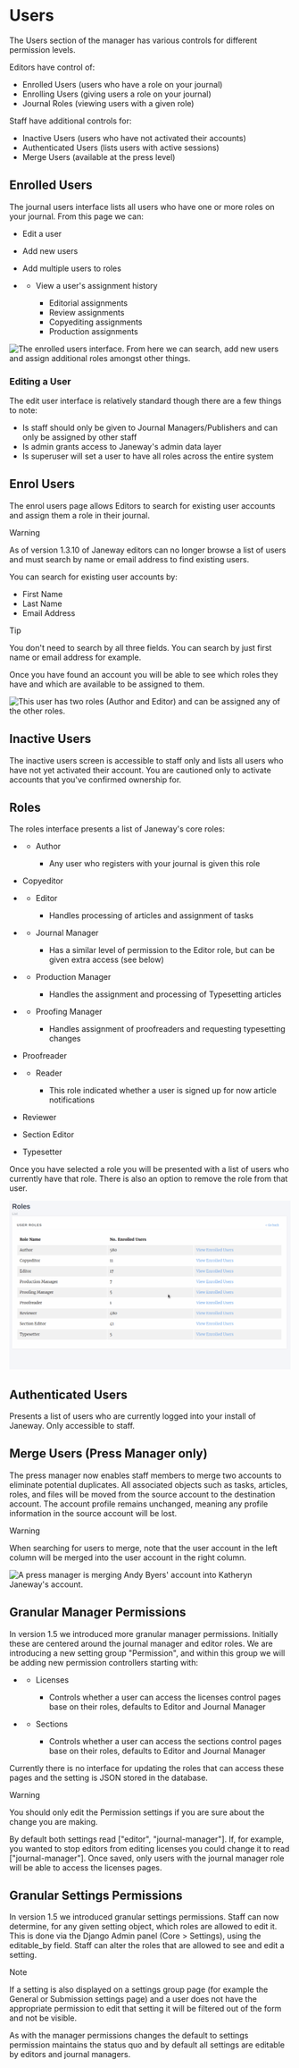 # Users

The Users section of the manager has various controls for different
permission levels.

Editors have control of:

  - Enrolled Users (users who have a role on your journal)
  - Enrolling Users (giving users a role on your journal)
  - Journal Roles (viewing users with a given role)

Staff have additional controls for:

  - Inactive Users (users who have not activated their accounts)
  - Authenticated Users (lists users with active sessions)
  - Merge Users (available at the press level)

## Enrolled Users

The journal users interface lists all users who have one or more roles
on your journal. From this page we can:

  - Edit a user

  - Add new users

  - Add multiple users to roles

  -   - View a user's assignment history
        
          - Editorial assignments
          - Review assignments
          - Copyediting assignments
          - Production assignments

![The enrolled users interface. From here we can search, add new users
and assign additional roles amongst other
things.](../../nstatic/enrolled_users.png)

### Editing a User

The edit user interface is relatively standard though there are a few
things to note:

  - Is staff should only be given to Journal Managers/Publishers and can
    only be assigned by other staff
  - Is admin grants access to Janeway's admin data layer
  - Is superuser will set a user to have all roles across the entire
    system

## Enrol Users

<div id="enrolusersanchor">

The enrol users page allows Editors to search for existing user accounts
and assign them a role in their journal.

</div>

<div class="warning">

<div class="title">

Warning

</div>

As of version 1.3.10 of Janeway editors can no longer browse a list of
users and must search by name or email address to find existing users.

</div>

You can search for existing user accounts by:

  - First Name
  - Last Name
  - Email Address

<div class="tip">

<div class="title">

Tip

</div>

You don't need to search by all three fields. You can search by just
first name or email address for example.

</div>

Once you have found an account you will be able to see which roles they
have and which are available to be assigned to them.

![This user has two roles (Author and Editor) and can be assigned any of
the other roles.](../../nstatic/enrol_user.gif)

## Inactive Users

The inactive users screen is accessible to staff only and lists all
users who have not yet activated their account. You are cautioned only
to activate accounts that you've confirmed ownership for.

## Roles

The roles interface presents a list of Janeway's core roles:

  -   - Author
        
          - Any user who registers with your journal is given this role

  - Copyeditor

  -   - Editor
        
          - Handles processing of articles and assignment of tasks

  -   - Journal Manager
        
          - Has a similar level of permission to the Editor role, but
            can be given extra access (see below)

  -   - Production Manager
        
          - Handles the assignment and processing of Typesetting
            articles

  -   - Proofing Manager
        
          - Handles assignment of proofreaders and requesting
            typesetting changes

  - Proofreader

  -   - Reader
        
          - This role indicated whether a user is signed up for now
            article notifications

  - Reviewer

  - Section Editor

  - Typesetter

Once you have selected a role you will be presented with a list of users
who currently have that role. There is also an option to remove the role
from that user.

![](../../nstatic/roles.gif)

## Authenticated Users

Presents a list of users who are currently logged into your install of
Janeway. Only accessible to staff.

## Merge Users (Press Manager only)

The press manager now enables staff members to merge two accounts to
eliminate potential duplicates. All associated objects such as tasks,
articles, roles, and files will be moved from the source account to the
destination account. The account profile remains unchanged, meaning any
profile information in the source account will be lost.

<div class="warning">

<div class="title">

Warning

</div>

When searching for users to merge, note that the user account in the
left column will be merged into the user account in the right column.

</div>

![A press manager is merging Andy Byers' account into Katheryn Janeway's
account.](../../nstatic/merge_users.gif)

## Granular Manager Permissions

In version 1.5 we introduced more granular manager permissions.
Initially these are centered around the journal manager and editor
roles. We are introducing a new setting group "Permission", and within
this group we will be adding new permission controllers starting with:

  -   - Licenses
        
          - Controls whether a user can access the licenses control
            pages base on their roles, defaults to Editor and Journal
            Manager

  -   - Sections
        
          - Controls whether a user can access the sections control
            pages base on their roles, defaults to Editor and Journal
            Manager

Currently there is no interface for updating the roles that can access
these pages and the setting is JSON stored in the database.

<div class="warning">

<div class="title">

Warning

</div>

You should only edit the Permission settings if you are sure about the
change you are making.

</div>

By default both settings read <span class="title-ref">\["editor",
"journal-manager"\]</span>. If, for example, you wanted to stop editors
from editing licenses you could change it to read
<span class="title-ref">\["journal-manager"\]</span>. Once saved, only
users with the journal manager role will be able to access the licenses
pages.

## Granular Settings Permissions

In version 1.5 we introduced granular settings permissions. Staff can
now determine, for any given setting object, which roles are allowed to
edit it. This is done via the Django Admin panel (Core \> Settings),
using the <span class="title-ref">editable\_by</span> field. Staff can
alter the roles that are allowed to see and edit a setting.

<div class="note">

<div class="title">

Note

</div>

If a setting is also displayed on a settings group page (for example the
General or Submission settings page) and a user does not have the
appropriate permission to edit that setting it will be filtered out of
the form and not be visible.

</div>

As with the manager permissions changes the default to settings
permission maintains the status quo and by default all settings are
editable by editors and journal managers.
